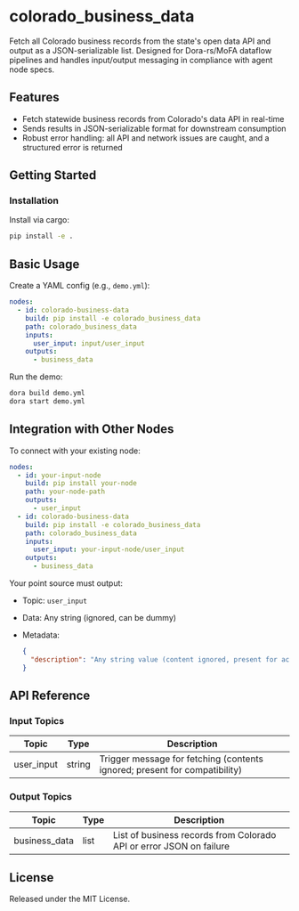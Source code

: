 # colorado_business_data

Fetch all Colorado business records from the state's open data API and output as a JSON-serializable list. Designed for Dora-rs/MoFA dataflow pipelines and handles input/output messaging in compliance with agent node specs.

## Features
- Fetch statewide business records from Colorado's data API in real-time
- Sends results in JSON-serializable format for downstream consumption
- Robust error handling: all API and network issues are caught, and a structured error is returned

## Getting Started

### Installation
Install via cargo:
```bash
pip install -e .
```

## Basic Usage

Create a YAML config (e.g., `demo.yml`):

```yaml
nodes:
  - id: colorado-business-data
    build: pip install -e colorado_business_data
    path: colorado_business_data
    inputs:
      user_input: input/user_input
    outputs:
      - business_data
```

Run the demo:

```bash
dora build demo.yml
dora start demo.yml
```


## Integration with Other Nodes

To connect with your existing node:

```yaml
nodes:
  - id: your-input-node
    build: pip install your-node
    path: your-node-path
    outputs:
      - user_input
  - id: colorado-business-data
    build: pip install -e colorado_business_data
    path: colorado_business_data
    inputs:
      user_input: your-input-node/user_input
    outputs:
      - business_data
```

Your point source must output:

* Topic: `user_input`
* Data: Any string (ignored, can be dummy)
* Metadata:

  ```json
  {
    "description": "Any string value (content ignored, present for activation/compatibility)"
  }
  ```

## API Reference

### Input Topics

| Topic      | Type   | Description                                   |
|------------|--------|-----------------------------------------------|
| user_input | string | Trigger message for fetching (contents ignored; present for compatibility) |

### Output Topics

| Topic         | Type  | Description                                                           |
|---------------|-------|-----------------------------------------------------------------------|
| business_data | list  | List of business records from Colorado API or error JSON on failure |


## License

Released under the MIT License.

